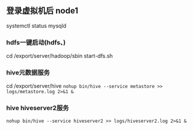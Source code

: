 ## 登录虚拟机后 node1
systemctl status mysqld
### hdfs一键启动(hdfs、)
cd /export/server/hadoop/sbin
start-dfs.sh

### hive元数据服务
cd /export/server/hive
`nohup bin/hive --service metastore >> logs/metastore.log 2>&1 &` 
### hive hiveserver2服务
`nohup bin/hive --service hiveserver2 >> logs/hiveserver2.log 2>&1 &` 